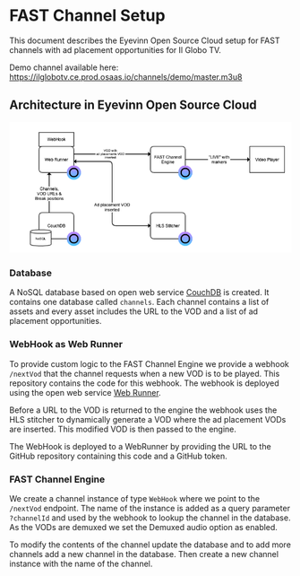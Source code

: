 # FAST Channel Setup

This document describes the Eyevinn Open Source Cloud setup for FAST channels with ad placement opportunities for Il Globo TV.

Demo channel available here: https://ilglobotv.ce.prod.osaas.io/channels/demo/master.m3u8

## Architecture in Eyevinn Open Source Cloud

![Architecture](architecture.png)

### Database

A NoSQL database based on open web service [CouchDB](https://docs.osaas.io/osaas.wiki/Service%3A-CouchDB.html) is created. It contains one database called `channels`. Each channel contains a list of assets and every asset includes the URL to the VOD and a list of ad placement opportunities.

### WebHook as Web Runner

To provide custom logic to the FAST Channel Engine we provide a webhook `/nextVod` that the channel requests when a new VOD is to be played. This repository contains the code for this webhook. The webhook is deployed using the open web service [Web Runner](https://docs.osaas.io/osaas.wiki/Service%3A-Web-Runner.html).

Before a URL to the VOD is returned to the engine the webhook uses the HLS stitcher to dynamically generate a VOD where the ad placement VODs are inserted. This modified VOD is then passed to the engine.

The WebHook is deployed to a WebRunner by providing the URL to the GitHub repository containing this code and a GitHub token.

### FAST Channel Engine

We create a channel instance of type `WebHook` where we point to the `/nextVod` endpoint. The name of the instance is added as a query parameter `?channelId` and used by the webhook to lookup the channel in the database. As the VODs are demuxed we set the Demuxed audio option as enabled.

To modify the contents of the channel update the database and to add more channels add a new channel in the database. Then create a new channel instance with the name of the channel.